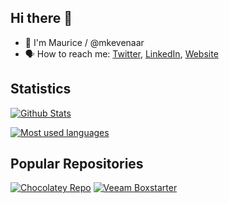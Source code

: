 ## Hi there :wave:

- :running: I'm Maurice / @mkevenaar
- :speaking_head: How to reach me: [Twitter](https://twitter.com/mkevenaar), [LinkedIn](https://www.linkedin.com/in/mauricekevenaar/), [Website](https://kevenaar.name)

## Statistics
<!-- Thanks to https://github.com/anuraghazra/github-readme-stats -->
[![Github Stats](https://github-readme-stats.vercel.app/api?username=mkevenaar&show_icons=true&theme=nightowl)](https://github.com/mkevenaar)

[![Most used languages](https://github-readme-stats.vercel.app/api/top-langs/?username=mkevenaar&theme=nightowl)](https://github.com/mkevenaar)

## Popular Repositories
<!-- Thanks to https://github.com/anuraghazra/github-readme-stats -->

[![Chocolatey Repo](https://github-readme-stats.vercel.app/api/pin/?username=mkevenaar&repo=chocolatey-packages&theme=dark)](https://github.com/mkevenaar/chocolatey-packages) [![Veeam Boxstarter](https://github-readme-stats.vercel.app/api/pin/?username=mkevenaar&repo=veeam-boxstarter&theme=merko)](https://github.com/mkevenaar/veeam-boxstarter)
